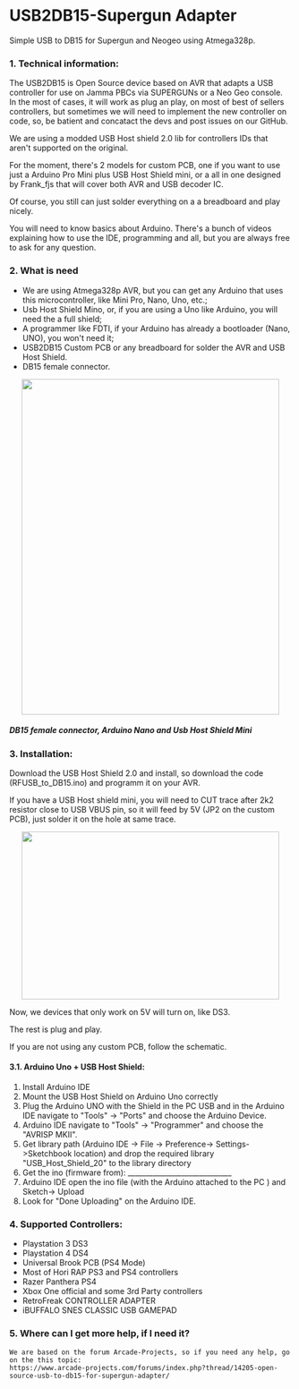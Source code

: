 # USB2DB15-Supergun Adapter


Simple USB to DB15 for Supergun and Neogeo using Atmega328p.



### 1. Technical information:

The USB2DB15 is Open Source device based on AVR that adapts a USB controller for use on Jamma PBCs via SUPERGUNs or a Neo Geo console.
In the most of cases, it will work as plug an play, on most of best of sellers controllers, but sometimes we will need to implement the new controller on code, so, be batient and concatact the devs and post issues on our GitHub. 

We are using a modded USB Host shield 2.0 lib for controllers IDs that aren't supported on the original. 

For the moment, there's 2 models for custom PCB, one if you want to use just a Arduino Pro Mini plus USB Host Shield mini, or a all in one designed by Frank_fjs that will cover both AVR and USB decoder IC. 

Of course, you still can just solder everything on a a breadboard and play nicely. 

You will need to know basics about Arduino. There's a bunch of videos explaining how to use the IDE, programming and all, but you are always free to ask for any question.

### 2. What is need


* We are using Atmega328p AVR, but you can get any Arduino that uses this microcontroller, like Mini Pro, Nano, Uno, etc.; 
* Usb Host Shield Mino, or, if you are using a Uno like Arduino, you will need the a full shield; 
* A programmer like FDTI, if your Arduino has already a bootloader (Nano, UNO), you won't need it; 
* USB2DB15 Custom PCB or any breadboard for solder the AVR and USB Host Shield.
* DB15 female connector.


<p align="center">
  <img width="460" height="600" src="https://i.imgur.com/voZmPqe.jpg">
</p>




#####  			DB15 female connector, Arduino Nano and Usb Host Shield Mini










### 3. Installation:

Download the USB Host Shield 2.0 and install, so download the code (RFUSB_to_DB15.ino) and programm it on your AVR.  

If you have a USB Host shield mini, you will need to CUT trace after 2k2 resistor close to USB VBUS pin, so it will feed by 5V (JP2 on the custom PCB), just solder it on the hole at same trace. 

<p align="center">
  <img width="460" height="300" src="https://i.imgur.com/vGgNsPl.png">
</p>




Now, we devices that only work on 5V will turn on, like DS3.


The rest is plug and play. 

If you are not using any custom PCB, follow the schematic.


#### 3.1. Arduino Uno + USB Host Shield:

1. Install Arduino IDE
2. Mount the USB Host Shield on Arduino Uno correctly
3. Plug the Arduino UNO with the Shield in the PC USB and in the Arduino IDE navigate to "Tools" -> "Ports"  and choose the Arduino Device.
4.  Arduino IDE navigate to "Tools" -> "Programmer"  and choose the "AVRISP MKII".
5. Get library path (Arduino IDE -> File -> Preference-> Settings->Sketchbook location) and drop the required library  "USB_Host_Shield_20"  to the library directory 
6. Get the ino (firmware from): _____________________________
7. Arduino IDE open the ino file (with the Arduino attached to the PC ) and Sketch-> Upload
8. Look for "Done Uploading" on the Arduino IDE.



### 4. Supported Controllers:    

- Playstation 3 DS3
- Playstation 4 DS4
- Universal Brook PCB (PS4 Mode)
- Most of Hori RAP PS3 and PS4 controllers	
- Razer Panthera PS4
- Xbox One official and some 3rd Party controllers
- RetroFreak CONTROLLER ADAPTER
- iBUFFALO SNES CLASSIC USB GAMEPAD





### 5. Where can I get more help, if I need it?


	We are based on the forum Arcade-Projects, so if you need any help, go on the this topic:
	https://www.arcade-projects.com/forums/index.php?thread/14205-open-source-usb-to-db15-for-supergun-adapter/





